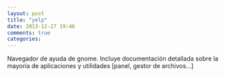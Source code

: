 ```yaml
---
layout: post
title: "yelp"
date: 2013-12-27 19:46
comments: true
categories: 
---
```

Navegador de ayuda de gnome. Incluye documentación detallada sobre la mayoría de aplicaciones y utilidades [panel, gestor de archivos...]

